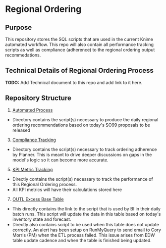 # Regional Ordering

## Purpose

This repository stores the SQL scripts that are used in the current Knime automated workflow. This repo will also contain all performance tracking scripts as well as compliance (adherence) to the regional ordering output recommedations.

## Technical Details of Regional Ordering Process

**TODO:** Add Technical document to this repo and add link to it here.

## Repository Structure

1. [Automated Process]()
  - Directory contains the script(s) necessary to produce the daily regional ordering recommendations based on today's SO99 proposals to be released
3. [Compliance Tracking]()
  - Directory contains the script(s) necessary to track ordering adherence by Planner. This is meant to drive deeper discussions on gaps in the model's logic so it can become more accurate.
5. [KPI Metric Tracking]()
  - Directly contains the script(s) necessary to track the performance of this Regional Ordering process.
  - All KPI metrics will have their calculations stored here
7. [OUTL Excess Base Table]()
  - This directly contains the link to the script that is used by BI in their daily batch runs. This script will update the data in this table based on today's inventory state and forecast.
  - Directly also contains script to be used when this table does not update correctly. An alert has been setup on RunMyQuery to send email to Cory Morris (PM) when the ETL process failed. This issue arises from EDW table update cadence and when the table is finished being updated.
